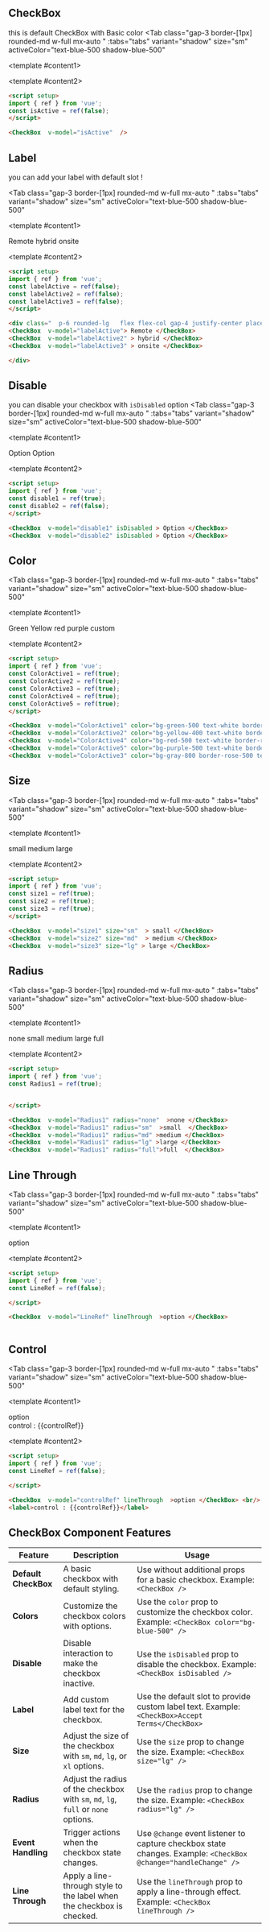 <script setup>
import { ref } from 'vue';
const isActive = ref(true);
const labelActive = ref(false);
const labelActive2 = ref(false);
const labelActive3 = ref(false);
const ColorActive1 = ref(true);
const ColorActive2 = ref(true);
const ColorActive3 = ref(true);
const ColorActive4 = ref(true);
const ColorActive5 = ref(true);
const disable1 = ref(true);
const disable2 = ref(false);
const size1 = ref(true);
const size2 = ref(true);
const size3 = ref(true);
const Radius1 = ref(true);
const controlRef = ref(false);

const LineRef = ref(false);

const insideActive = ref(false);

const tabs = [
    { label: 'UI', value: 1, content: '' },
  { label: 'Props', value: 2, content: ''}

];
</script>

## CheckBox

 this is default CheckBox with Basic color
<Tab
   class="gap-3 border-[1px]  rounded-md w-full mx-auto "
    :tabs="tabs"
    variant="shadow"
    size="sm"
    activeColor="text-blue-500 shadow-blue-500"
  >
<template #content1>

<div class="  p-6 rounded-lg   flex justify-center items-center ">
<CheckBox  v-model="isActive"  />
</div>
</template>

  <template #content2>

  ```md
<script setup>
import { ref } from 'vue';
const isActive = ref(false);
</script>

<CheckBox  v-model="isActive"  />

```

  </template>

</Tab>

## Label

 you can add your label with default slot !

<Tab
   class="gap-3 border-[1px]  rounded-md w-full mx-auto "
    :tabs="tabs"
    variant="shadow"
    size="sm"
    activeColor="text-blue-500 shadow-blue-500"
  >
<template #content1>

<div class="  p-6 rounded-lg   flex flex-col gap-4 justify-center place-items-center ">
<CheckBox  v-model="labelActive" class="ml-2"> Remote </CheckBox>
<CheckBox  v-model="labelActive2" > hybrid </CheckBox>
<CheckBox  v-model="labelActive3" > onsite </CheckBox>

</div>
</template>

  <template #content2>

  ```md
<script setup>
import { ref } from 'vue';
const labelActive = ref(false);
const labelActive2 = ref(false);
const labelActive3 = ref(false);
</script>

<div class="  p-6 rounded-lg   flex flex-col gap-4 justify-center place-items-center ">
<CheckBox  v-model="labelActive"> Remote </CheckBox>
<CheckBox  v-model="labelActive2" > hybrid </CheckBox>
<CheckBox  v-model="labelActive3" > onsite </CheckBox>

</div>
```

  </template>

</Tab>

## Disable

 you can disable your checkbox with `isDisabled` option
<Tab
   class="gap-3 border-[1px]  rounded-md w-full mx-auto "
    :tabs="tabs"
    variant="shadow"
    size="sm"
    activeColor="text-blue-500 shadow-blue-500"
  >
<template #content1>

<div class="  p-6 rounded-lg   flex flex-row gap-4 justify-center place-items-center ">
<CheckBox  v-model="disable1" isDisabled > Option </CheckBox>
<CheckBox  v-model="disable2" isDisabled > Option </CheckBox>

</div>
</template>

  <template #content2>

  ```md
<script setup>
import { ref } from 'vue';
const disable1 = ref(true);
const disable2 = ref(false);
</script>

<CheckBox  v-model="disable1" isDisabled > Option </CheckBox>
<CheckBox  v-model="disable2" isDisabled > Option </CheckBox>

```

  </template>

</Tab>

## Color

<Tab
   class="gap-3 border-[1px]  rounded-md w-full mx-auto "
    :tabs="tabs"
    variant="shadow"
    size="sm"
    activeColor="text-blue-500 shadow-blue-500"
  >
<template #content1>

<div class="  p-6 rounded-lg   flex flex-row gap-8 justify-center place-items-center ">

<CheckBox  v-model="ColorActive1" color="bg-green-500 text-white border-green-500" > Green </CheckBox>
<CheckBox  v-model="ColorActive2" color="bg-yellow-400 text-white border-yellow-400" > Yellow </CheckBox>
<CheckBox  v-model="ColorActive4" color="bg-red-500 text-white border-red-500" > red </CheckBox>
<CheckBox  v-model="ColorActive5" color="bg-purple-500 text-white border-purple-500" > purple </CheckBox>
<CheckBox  v-model="ColorActive3" color="bg-gray-800 border-rose-500 text-yellow-400 border-2 " > custom </CheckBox>

</div>
</template>

  <template #content2>

  ```md
<script setup>
import { ref } from 'vue';
const ColorActive1 = ref(true);
const ColorActive2 = ref(true);
const ColorActive3 = ref(true);
const ColorActive4 = ref(true);
const ColorActive5 = ref(true);
</script>

<CheckBox  v-model="ColorActive1" color="bg-green-500 text-white border-green-500" > Green </CheckBox>
<CheckBox  v-model="ColorActive2" color="bg-yellow-400 text-white border-yellow-400" > Yellow </CheckBox>
<CheckBox  v-model="ColorActive4" color="bg-red-500 text-white border-red-500" > red </CheckBox>
<CheckBox  v-model="ColorActive5" color="bg-purple-500 text-white border-purple-500" > purple </CheckBox>
<CheckBox  v-model="ColorActive3" color="bg-gray-800 border-rose-500 text-yellow-400 border-2 " > custom </CheckBox>

```

  </template>

</Tab>

## Size

<Tab
   class="gap-3 border-[1px]  rounded-md w-full mx-auto "
    :tabs="tabs"
    variant="shadow"
    size="sm"
    activeColor="text-blue-500 shadow-blue-500"
  >
<template #content1>

<div class="  p-6 rounded-lg   flex flex-row gap-8 justify-center place-items-center ">

<CheckBox  v-model="size1" size="sm"  > small </CheckBox>
<CheckBox  v-model="size2" size="md"  > medium </CheckBox>
<CheckBox  v-model="size3" size="lg" > large </CheckBox>

</div>
</template>

  <template #content2>

  ```md
<script setup>
import { ref } from 'vue';
const size1 = ref(true);
const size2 = ref(true);
const size3 = ref(true);
</script>

<CheckBox  v-model="size1" size="sm"  > small </CheckBox>
<CheckBox  v-model="size2" size="md"  > medium </CheckBox>
<CheckBox  v-model="size3" size="lg" > large </CheckBox>
```

  </template>

</Tab>

## Radius

<Tab
   class="gap-3 border-[1px]  rounded-md w-full mx-auto "
    :tabs="tabs"
    variant="shadow"
    size="sm"
    activeColor="text-blue-500 shadow-blue-500"
  >
<template #content1>

<div class="  p-6 rounded-lg   flex flex-row gap-8 justify-center place-items-center ">

<CheckBox  v-model="Radius1" radius="none"  >none </CheckBox>
<CheckBox  v-model="Radius1" radius="sm"  >small  </CheckBox>
<CheckBox  v-model="Radius1" radius="md" >medium </CheckBox>
<CheckBox  v-model="Radius1" radius="lg" >large </CheckBox>
<CheckBox  v-model="Radius1" radius="full">full  </CheckBox>

</div>
</template>

  <template #content2>

  ```md
<script setup>
import { ref } from 'vue';
const Radius1 = ref(true);


</script>

<CheckBox  v-model="Radius1" radius="none"  >none </CheckBox>
<CheckBox  v-model="Radius1" radius="sm"  >small  </CheckBox>
<CheckBox  v-model="Radius1" radius="md" >medium </CheckBox>
<CheckBox  v-model="Radius1" radius="lg" >large </CheckBox>
<CheckBox  v-model="Radius1" radius="full">full  </CheckBox>


```

  </template>

</Tab>

## Line Through

<Tab
   class="gap-3 border-[1px]  rounded-md w-full mx-auto "
    :tabs="tabs"
    variant="shadow"
    size="sm"
    activeColor="text-blue-500 shadow-blue-500"
  >
<template #content1>

<div class="  p-6 rounded-lg   flex flex-row gap-8 justify-center place-items-center ">

<CheckBox  v-model="LineRef" lineThrough  >option </CheckBox>

</div>
</template>

  <template #content2>

  ```md
<script setup>
import { ref } from 'vue';
const LineRef = ref(false);

</script>

<CheckBox  v-model="LineRef" lineThrough  >option </CheckBox>



```

  </template>

</Tab>

## Control

<Tab
   class="gap-3 border-[1px]  rounded-md w-full mx-auto "
    :tabs="tabs"
    variant="shadow"
    size="sm"
    activeColor="text-blue-500 shadow-blue-500"
  >
<template #content1>

<div class="  p-6 rounded-lg   flex flex-col gap-4 justify-center place-items-center ">

<CheckBox  v-model="controlRef" lineThrough  >option </CheckBox> <br/>
<label>control : {{controlRef}}</label>

</div>
</template>

  <template #content2>

  ```md
<script setup>
import { ref } from 'vue';
const LineRef = ref(false);

</script>

<CheckBox  v-model="controlRef" lineThrough  >option </CheckBox> <br/>
<label>control : {{controlRef}}</label>

```

  </template>

</Tab>

## CheckBox Component Features

| **Feature**           | **Description**                                                                                     | **Usage**                                                                                     |
|-----------------------|-----------------------------------------------------------------------------------------------------|-----------------------------------------------------------------------------------------------|
| **Default CheckBox**   | A basic checkbox with default styling.                                                              | Use without additional props for a basic checkbox. Example: `<CheckBox />`                    |
| **Colors**             | Customize the checkbox colors with options.                                                        | Use the `color` prop to customize the checkbox color. Example: `<CheckBox color="bg-blue-500" />` |
| **Disable**            | Disable interaction to make the checkbox inactive.                                                  | Use the `isDisabled` prop to disable the checkbox. Example: `<CheckBox isDisabled />`          |
| **Label**              | Add custom label text for the checkbox.                                                             | Use the default slot to provide custom label text. Example: `<CheckBox>Accept Terms</CheckBox>`  |
| **Size**               | Adjust the size of the checkbox with `sm`, `md`, `lg`, or `xl` options.                             | Use the `size` prop to change the size. Example: `<CheckBox size="lg" />`                      |
| **Radius**               | Adjust the radius of the checkbox with `sm`, `md`, `lg`,  `full` or `none` options.                             | Use the `radius` prop to change the size. Example: `<CheckBox radius="lg" />`                      |
| **Event Handling**     | Trigger actions when the checkbox state changes.                                                   | Use `@change` event listener to capture checkbox state changes. Example: `<CheckBox @change="handleChange" />` |
| **Line Through**       | Apply a line-through style to the label when the checkbox is checked.                               | Use the `lineThrough` prop to apply a line-through effect. Example: `<CheckBox lineThrough />`  |
